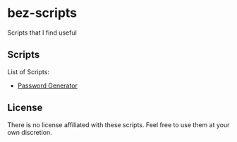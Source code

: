 bez-scripts
===========
Scripts that I find useful


Scripts
-------
List of Scripts:
 * [Password Generator](https://github.com/bezeredi/bez-scripts/blob/master/genpw.sh)

License
-------
There is no license affiliated with these scripts. Feel free to use them at
your own discretion.

